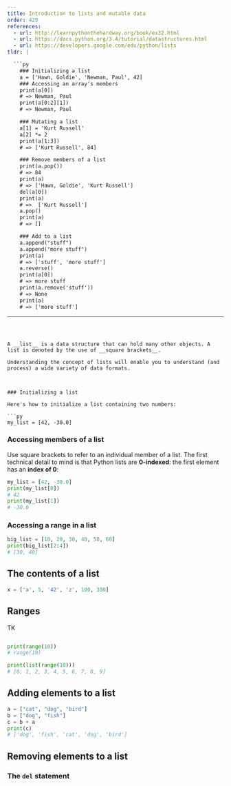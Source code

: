 ```yaml
---
title: Introduction to lists and mutable data
order: 425
references:
  - url: http://learnpythonthehardway.org/book/ex32.html
  - url: https://docs.python.org/3.4/tutorial/datastructures.html
  - url: https://developers.google.com/edu/python/lists
tldr: |

  ```py
    ### Initializing a list
    a = ['Hawn, Goldie', 'Newman, Paul', 42]    
    ### Accessing an array's members
    print(a[0])
    # => Newman, Paul
    print(a[0:2][1])
    # => Newman, Paul

    ### Mutating a list
    a[1] = 'Kurt Russell'
    a[2] *= 2
    print(a[1:3])
    # => ['Kurt Russell', 84]

    ### Remove members of a list
    print(a.pop())
    # => 84
    print(a)
    # => ['Hawn, Goldie', 'Kurt Russell']
    del(a[0])
    print(a)
    # =>  ['Kurt Russell']
    a.pop()
    print(a)
    # => []

    ### Add to a list
    a.append("stuff")
    a.append("more stuff")
    print(a)
    # => ['stuff', 'more stuff']
    a.reverse()
    print(a[0])
    # => more stuff
    print(a.remove('stuff'))
    # => None
    print(a)
    # => ['more stuff']
  ```
---
```



A __list__ is a data structure that can hold many other objects. A list is denoted by the use of __square brackets__. 

Understanding the concept of lists will enable you to understand (and process) a wide variety of data formats.



### Initializing a list

Here's how to initialize a list containing two numbers:

```py
my_list = [42, -30.0]
```


### Accessing members of a list

Use square brackets to refer to an individual member of a list. The first technical detail to mind is that Python lists are __0-indexed__: the first element has an __index of 0__:

~~~py
my_list = [42, -30.0]
print(my_list[0])
# 42
print(my_list[1])
# -30.0
~~~


### Accessing a range in a list

~~~py
big_list = [10, 20, 30, 40, 50, 60]
print(big_list[2:4])
# [30, 40]
~~~



## The contents of a list


```py
x = ['a', 5, '42', 'z', 100, 300]
```



## Ranges

TK

```py

print(range(10))
# range(10)

print(list(range(10)))
# [0, 1, 2, 3, 4, 5, 6, 7, 8, 9]
```


## Adding elements to a list

~~~py
a = ["cat", "dog", "bird"]
b = ["dog", "fish"]
c = b + a
print(c)
# ['dog', 'fish', 'cat', 'dog', 'bird']
~~~



## Removing elements to a list



### The `del` statement




